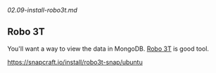 _02.09-install-robo3t.md_

## Robo 3T
You'll want a way to view the data in MongoDB. [Robo 3T](https://robomongo.org/) is good tool.

https://snapcraft.io/install/robo3t-snap/ubuntu
